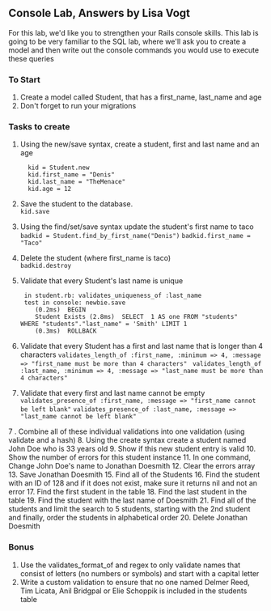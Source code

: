 ## Console Lab, Answers by Lisa Vogt

For this lab, we'd like you to strengthen your Rails console skills. This lab is going to be very familiar to the SQL lab, where we'll ask you to create a model and then write out the console commands you would use to execute these queries

### To Start

1. Create a model called Student, that has a first_name, last_name and age
2. Don't forget to run your migrations

### Tasks to create

1. Using the new/save syntax, create a student, first and last name and an age     

		 kid = Student.new
 		 kid.first_name = "Denis"
 		 kid.last_name = "TheMenace"
 		 kid.age = 12
 		
2. Save the student to the database.  
		`kid.save`

3. Using the find/set/save syntax update the student's first name to taco  
		`badkid = Student.find_by_first_name("Denis")`
		`badkid.first_name = "Taco"`
4. Delete the student (where first_name is taco)  
		`badkid.destroy`
5. Validate that every Student's last name is unique  
 
		in student.rb: validates_uniqueness_of :last_name
		test in console: newbie.save
		   (0.2ms)  BEGIN
		   Student Exists (2.8ms)  SELECT  1 AS one FROM "students"   		   WHERE "students"."last_name" = 'Smith' LIMIT 1
		   (0.3ms)  ROLLBACK
6. Validate that every Student has a first and last name that is longer than 4 characters
        `validates_length_of :first_name, :minimum => 4, :message => "first_name must be more than 4 characters"`
      ` validates_length_of :last_name, :minimum => 4, :message => "last_name must be more than 4 characters"`

7. Validate that every first and last name cannot be empty
`	validates_presence_of :first_name, :message => "first_name cannot be left blank"`
	`validates_presence_of :last_name, :message => "last_name cannot be left blank"`

7
. Combine all of these individual validations into one validation (using validate and a hash) 
8. Using the create syntax create a student named John Doe who is 33 years old
9. Show if this new student entry is valid
10. Show the number of errors for this student instance
11. In one command, Change John Doe's name to Jonathan Doesmith 
12. Clear the errors array
13. Save Jonathan Doesmith
15. Find all of the Students
16. Find the student with an ID of 128 and if it does not exist, make sure it returns nil and not an error
17. Find the first student in the table
18. Find the last student in the table
19. Find the student with the last name of Doesmith
21. Find all of the students and limit the search to 5 students, starting with the 2nd student and finally, order the students in alphabetical order
20. Delete Jonathan Doesmith

### Bonus
1. Use the validates_format_of and regex to only validate names that consist of letters (no numbers or symbols) and start with a capital letter
2. Write a custom validation to ensure that no one named Delmer Reed, Tim Licata, Anil Bridgpal or Elie Schoppik is included in the students table


